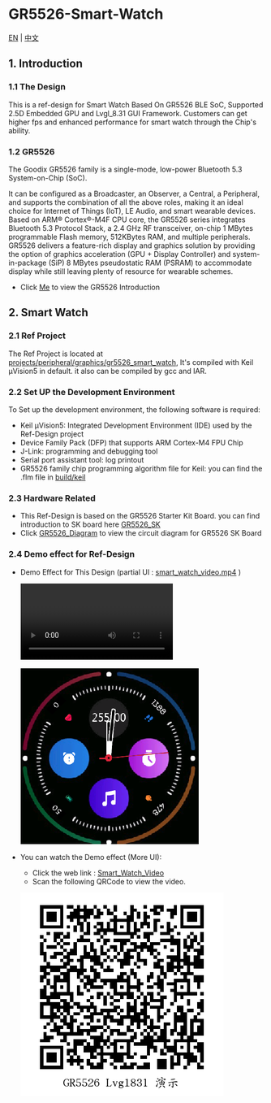 # GR5526-Smart-Watch

[EN](README.md)   |  [中文](README_zh.md)


## 1. Introduction

### 1.1 The Design

This is a  ref-design for Smart Watch Based On GR5526 BLE SoC, Supported 2.5D Embedded GPU and Lvgl_8.31 GUI Framework. Customers can get higher fps and enhanced performance for smart watch through the Chip's ability.


### 1.2 GR5526

The Goodix GR5526 family is a single-mode, low-power Bluetooth 5.3 System-on-Chip (SoC). 

It can be configured as a Broadcaster, an Observer, a Central, a Peripheral, and supports the combination of all the above roles, making it an ideal choice for Internet of Things (IoT), LE Audio, and smart wearable devices.
Based on ARM® Cortex®-M4F CPU core, the GR5526 series integrates Bluetooth 5.3 Protocol Stack, a 2.4 GHz RF transceiver, on-chip 1 MBytes programmable Flash memory, 512KBytes RAM, and multiple peripherals. GR5526 delivers a feature-rich display and graphics solution by providing the option of graphics acceleration (GPU + Display Controller) and system-in-package (SiP) 8 MBytes pseudostatic RAM (PSRAM) to accommodate display while still leaving plenty of resource for wearable schemes.


- Click [Me](https://www.goodix.com/en/product/connectivity/ble/gr5526) to view the GR5526 Introduction


## 2. Smart Watch

### 2.1 Ref Project 

The Ref Project is located at [projects/peripheral/graphics/gr5526_smart_watch](projects/peripheral/graphics/gr5526_smart_watch), It's compiled with Keil µVision5 in default. it also can be compiled by gcc and IAR.


### 2.2 Set UP the Development Environment

 To Set up the development environment, the following software is required:

- Keil µVision5: Integrated Development Environment (IDE) used by the Ref-Design project
- Device Family Pack (DFP) that supports ARM Cortex-M4 FPU Chip
- J-Link: programming and debugging tool 
- Serial port assistant tool: log printout
- GR5526 family chip programming algorithm file for Keil: you can find the .flm file in [build/keil](build/keil)


### 2.3 Hardware Related

- This Ref-Design is based on the GR5526 Starter Kit Board. you can find introduction to SK board here [GR5526_SK](https://www.goodix.com/en/kit/gr5526_starter_kit)
- Click  [GR5526_Diagram](https://www.goodix.com/en/docview/GR5526-SK-BASIC-RevC_Rev.1.0?objectId=159&objectType=document&version=313) to view the circuit diagram for GR5526 SK Board 

### 2.4 Demo effect for Ref-Design 

- Demo Effect for This Design (partial UI :   [smart_watch_video.mp4](https://github.com/nixlong/GR5526-Smart-Watch/blob/main/resource/smart_watch_video.mp4)  )

  <video src="./resource/smart_watch_video.mp4"></video>

  ![](./resource/GR5526_watch_face_demo.png) 

  

- You can watch the Demo effect (More UI):

  - Click the web link : [Smart_Watch_Video](https://www.bilibili.com/video/BV1Re411X7P6/?share_source=copy_web&vd_source=253f7e2d634ff4f728c7e7bfa218f990)
  -  Scan the following QRCode to view the video. 

  ![](./resource/GR5526_Smart_Watch_Video.png)  





